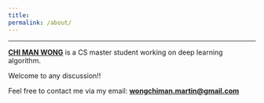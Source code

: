 ```yaml
---
title:
permalink: /about/
---
```


<hr>
<p class="heavy-title"><a href="http://github.com/cmwong-martin"><strong>CHI MAN WONG</strong></a> is a CS master student working on deep learning algorithm. </p>

<p>Welcome to any discussion!!</p>

Feel free to contact me via my email: **wongchiman.martin@gmail.com**
